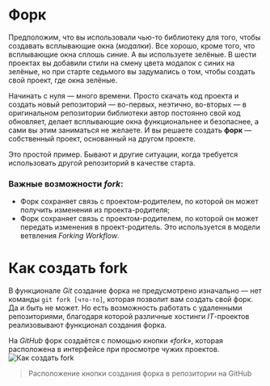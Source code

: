 # Форк
Предположим, что вы использовали чью-то библиотеку для того, чтобы создавать всплывающие окна (*модалки*). Все хорошо, кроме того, что всплывающие окна сплошь синие. А вы используете зелёные. В шести проектах вы добавили стили на смену цвета модалок с синих на зелёные, но при старте седьмого вы задумались о том, чтобы создать свой проект, где окна зелёные.

Начинать с нуля — много времени. Просто скачать код проекта и создать новый репозиторий — во-первых, неэтично, во-вторых — в оригинальном репозитории библиотеки автор постоянно свой код обновляет, делает всплывающие окна функциональнее и безопаснее, а сами вы этим заниматься не желаете. И вы решаете создать **форк** — собственный проект, основанный на другом проекте.

Это простой пример. Бывают и другие ситуации, когда требуется использовать другой репозиторий в качестве старта.

### Важные возможности *fork*:
* Форк сохраняет связь с проектом-родителем, по которой он может получить изменения из проекта-родителя;
* Форк сохраняет связь с проектом-родителем, по которой он может передать изменения в проект-родитель. Это используется в модели ветвления *Forking Workflow*.

# Как создать fork
В функционале *Git* создание форка не предусмотрено изначально — нет команды `git fork [что-то]`, которая позволит вам создать свой форк. Да и быть не может. Но есть возможность работать с удаленными репозиториями, благодаря которой различные хостинги *IT*-проектов реализовывают функционал создания форка.

На *GitHub* форк создаётся с помощью кнопки *«fork»*, которая расположена в интерфейсе при просмотре чужих проектов.
![Как создать fork](https://lms.skillfactory.ru/assets/courseware/v1/717810124bc689e31f94722756d43c77/asset-v1:SkillFactory+PHPDEV+2021+type@asset+block/PHP_5.13.png "Как создать fork")
>Расположение кнопки создания форка в репозитории на GitHub